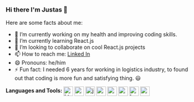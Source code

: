 ### Hi there I'm Justas 👋


Here are some facts about me:

- 🔭 I’m currently working on my health and improving coding skills. 
- 🌱 I’m currently learning React.js
- 👯 I’m looking to collaborate on cool React.js projects 
- 📫 How to reach me: [Linked In](https://www.linkedin.com/in/justas-titovec-69877517a/)
- 😄 Pronouns: he/him
- ⚡ Fun fact: I needed 6 years for working in logistics industry, to found out that coding is more fun and satisfying thing. 😃

**Languages and Tools:**
<img align="center" alt="html5" width="25px" src="https://cdn.jsdelivr.net/npm/simple-icons@3.2.0/icons/html5.svg" />
<img align="center" alt="css" width="25px" src="https://cdn.jsdelivr.net/npm/simple-icons@3.2.0/icons/css3.svg" />
<img align="center" alt="javascript" width="25px" src="https://cdn.jsdelivr.net/npm/simple-icons@3.2.0/icons/javascript.svg" />
<img align="center" alt="nodejs" width="25px" src="https://cdn.jsdelivr.net/npm/simple-icons@3.2.0/icons/node-dot-js.svg" />
<img align="center" alt="reactjs" width="25px" src="https://cdn.jsdelivr.net/npm/simple-icons@3.2.0/icons/react.svg" />
<img align="center" alt="vuejs" width="25px" src="https://cdn.jsdelivr.net/npm/simple-icons@3.2.0/icons/vue-dot-js.svg" />
<img align="center" alt="bootstrap" width="25px" src="https://cdn.jsdelivr.net/npm/simple-icons@3.2.0/icons/bootstrap.svg" />
<img align="center" alt="sass" width="25px" src="https://cdn.jsdelivr.net/npm/simple-icons@3.2.0/icons/sass.svg" />




